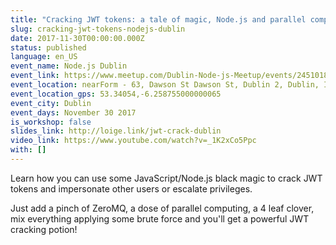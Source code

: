 ```yaml
---
title: "Cracking JWT tokens: a tale of magic, Node.js and parallel computing"
slug: cracking-jwt-tokens-nodejs-dublin
date: 2017-11-30T00:00:00.000Z
status: published
language: en_US
event_name: Node.js Dublin
event_link: https://www.meetup.com/Dublin-Node-js-Meetup/events/245101858/
event_location: nearForm - 63, Dawson St Dawson St, Dublin 2, Dublin, Ireland
event_location_gps: 53.34054,-6.258755000000065
event_city: Dublin
event_days: November 30 2017
is_workshop: false
slides_link: http://loige.link/jwt-crack-dublin
video_link: https://www.youtube.com/watch?v=_1K2xCo5Ppc
with: []
---
```


Learn how you can use some JavaScript/Node.js black magic to crack JWT tokens and impersonate other users or escalate privileges.

Just add a pinch of ZeroMQ, a dose of parallel computing, a 4 leaf clover, mix everything applying some brute force and you'll get a powerful JWT cracking potion!
